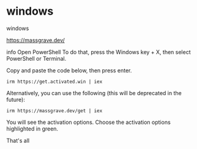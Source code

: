 # windows
windows


https://massgrave.dev/


info
Open PowerShell
To do that, press the Windows key + X, then select PowerShell or Terminal.

Copy and paste the code below, then press enter.

```
irm https://get.activated.win | iex
```

Alternatively, you can use the following (this will be deprecated in the future):

```
irm https://massgrave.dev/get | iex
```

You will see the activation options. Choose the activation options highlighted in green.

That's all
